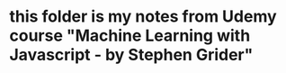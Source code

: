 # this folder is my notes from Udemy course "Machine Learning with Javascript - by Stephen Grider" 
